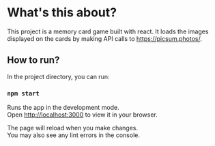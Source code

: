 # What's this about?

This project is a memory card game built with react. It loads the images displayed on the cards by making API calls to https://picsum.photos/.

## How to run?

In the project directory, you can run:
### `npm start`

Runs the app in the development mode.\
Open [http://localhost:3000](http://localhost:3000) to view it in your browser.

The page will reload when you make changes.\
You may also see any lint errors in the console.

